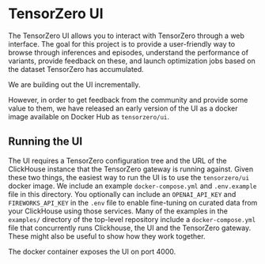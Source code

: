 # TensorZero UI

The TensorZero UI allows you to interact with TensorZero through a web interface.
The goal for this project is to provide a user-friendly way to browse through inferences and episodes, understand the performance of variants, provide feedback on these, and launch optimization jobs based on the dataset TensorZero has accumulated.

We are building out the UI incrementally.

However, in order to get feedback from the community and provide some value to them, we have released an early version of the UI as a docker image available on Docker Hub as `tensorzero/ui`.

## Running the UI

The UI requires a TensorZero configuration tree and the URL of the ClickHouse instance that the TensorZero gateway is running against.
Given these two things, the easiest way to run the UI is to use the `tensorzero/ui` docker image.
We include an example `docker-compose.yml` and `.env.example` file in this directory.
You optionally can include an `OPENAI_API_KEY` and `FIREWORKS_API_KEY` in the `.env` file to enable fine-tuning on curated data from your ClickHouse using those services.
Many of the examples in the `examples/` directory of the top-level repository include a `docker-compose.yml` file that concurrently runs Clickhouse, the UI and the TensorZero gateway.
These might also be useful to show how they work together.

The docker container exposes the UI on port 4000.
